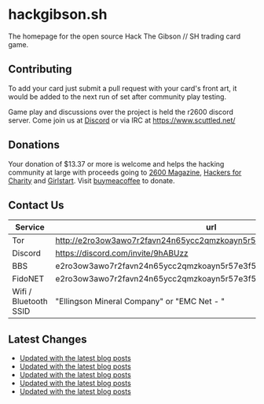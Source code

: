 # hackgibson.sh
The homepage for the open source Hack The Gibson // SH trading card game.


## Contributing

To add your card just submit a pull request with your card's front art, it would be added to the next run of set after community play testing.

Game play and discussions over the project is held the r2600 discord server. Come join us at [Discord](https://discord.com/invite/9hABUzz) or via IRC at https://www.scuttled.net/


## Donations

Your donation of $13.37 or more is welcome and helps the hacking community at large with proceeds going to [2600 Magazine](https://2600.com/), [Hackers for Charity](https://hackersforcharity.org) and [Girlstart](https://girlstart.org).  Visit [buymeacoffee](https://www.buymeacoffee.com/hackgibson.sh) to donate.


## Contact Us

Service | url
-|-
Tor | http://e2ro3ow3awo7r2favn24n65ycc2qmzkoayn5r57e3f56nvjwdcgg32ad.onion
Discord | https://discord.com/invite/9hABUzz
BBS | e2ro3ow3awo7r2favn24n65ycc2qmzkoayn5r57e3f56nvjwdcgg32ad.onion:23
FidoNET | e2ro3ow3awo7r2favn24n65ycc2qmzkoayn5r57e3f56nvjwdcgg32ad.onion:24554
Wifi / Bluetooth SSID | "Ellingson Mineral Company" or "EMC Net - <fidonet address>"

## Latest Changes
<!-- BLOG-POST-LIST:START -->
- [Updated with the latest blog posts](https://github.com/DFW2600/hackgibson.sh/commit/30d21a722f71f63f3e85f9157738eddb40fced21)
- [Updated with the latest blog posts](https://github.com/DFW2600/hackgibson.sh/commit/5b44c3576ab9e55102428a5d39c51a0792918c60)
- [Updated with the latest blog posts](https://github.com/DFW2600/hackgibson.sh/commit/2436efe05a559e112daab76b45a1542e097c0e5d)
- [Updated with the latest blog posts](https://github.com/DFW2600/hackgibson.sh/commit/3e85387e0ac10b63730de1a49c9408066714d4d4)
- [Updated with the latest blog posts](https://github.com/DFW2600/hackgibson.sh/commit/de7038ea3c0a5ee45b82223347ac18323cae0097)
<!-- BLOG-POST-LIST:END -->
